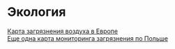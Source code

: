 # Экология

[Карта загрязнения воздуха в Европе](http://aqicn.org/map/poland/)  
[Еще одна карта мониторинга загрязнения по Польше](http://www.looko2.com/heatmap.php)
